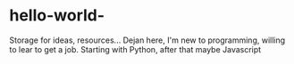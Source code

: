 # hello-world-
Storage for ideas, resources...
Dejan here, I'm new to programming, willing to lear to get a job.
Starting with Python, after that maybe Javascript
